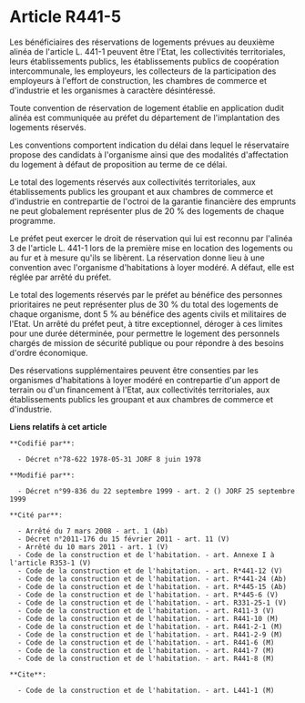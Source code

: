 # Article R441-5

Les bénéficiaires des réservations de logements prévues au deuxième alinéa de l'article L. 441-1 peuvent être l'Etat, les
collectivités territoriales, leurs établissements publics, les établissements publics de coopération intercommunale, les
employeurs, les collecteurs de la participation des employeurs à l'effort de construction, les chambres de commerce et
d'industrie et les organismes à caractère désintéressé.

Toute convention de réservation de logement établie en application dudit alinéa est communiquée au préfet du département de
l'implantation des logements réservés.

Les conventions comportent indication du délai dans lequel le réservataire propose des candidats à l'organisme ainsi que des
modalités d'affectation du logement à défaut de proposition au terme de ce délai.

Le total des logements réservés aux collectivités territoriales, aux établissements publics les groupant et aux chambres de
commerce et d'industrie en contrepartie de l'octroi de la garantie financière des emprunts ne peut globalement représenter
plus de 20 % des logements de chaque programme.

Le préfet peut exercer le droit de réservation qui lui est reconnu par l'alinéa 3 de l'article L. 441-1 lors de la première
mise en location des logements ou au fur et à mesure qu'ils se libèrent. La réservation donne lieu à une convention avec
l'organisme d'habitations à loyer modéré. A défaut, elle est réglée par arrêté du préfet.

Le total des logements réservés par le préfet au bénéfice des personnes prioritaires ne peut représenter plus de 30 % du
total des logements de chaque organisme, dont 5 % au bénéfice des agents civils et militaires de l'Etat. Un arrêté du préfet
peut, à titre exceptionnel, déroger à ces limites pour une durée déterminée, pour permettre le logement des personnels
chargés de mission de sécurité publique ou pour répondre à des besoins d'ordre économique.

Des réservations supplémentaires peuvent être consenties par les organismes d'habitations à loyer modéré en contrepartie d'un
apport de terrain ou d'un financement à l'Etat, aux collectivités territoriales, aux établissements publics les groupant et
aux chambres de commerce et d'industrie.

**Liens relatifs à cet article**

	**Codifié par**:

	  - Décret n°78-622 1978-05-31 JORF 8 juin 1978

	**Modifié par**:

	  - Décret n°99-836 du 22 septembre 1999 - art. 2 () JORF 25 septembre 1999

	**Cité par**:

	  - Arrêté du 7 mars 2008 - art. 1 (Ab)
	  - Décret n°2011-176 du 15 février 2011 - art. 11 (V)
	  - Arrêté du 10 mars 2011 - art. 1 (V)
	  - Code de la construction et de l'habitation. - art. Annexe I à l'article R353-1 (V)
	  - Code de la construction et de l'habitation. - art. R*441-12 (V)
	  - Code de la construction et de l'habitation. - art. R*441-24 (Ab)
	  - Code de la construction et de l'habitation. - art. R*445-15 (Ab)
	  - Code de la construction et de l'habitation. - art. R*445-6 (V)
	  - Code de la construction et de l'habitation. - art. R331-25-1 (V)
	  - Code de la construction et de l'habitation. - art. R411-3 (V)
	  - Code de la construction et de l'habitation. - art. R441-10 (M)
	  - Code de la construction et de l'habitation. - art. R441-2-1 (M)
	  - Code de la construction et de l'habitation. - art. R441-2-9 (M)
	  - Code de la construction et de l'habitation. - art. R441-6 (M)
	  - Code de la construction et de l'habitation. - art. R441-7 (M)
	  - Code de la construction et de l'habitation. - art. R441-8 (M)

	**Cite**:

	  - Code de la construction et de l'habitation. - art. L441-1 (M)
